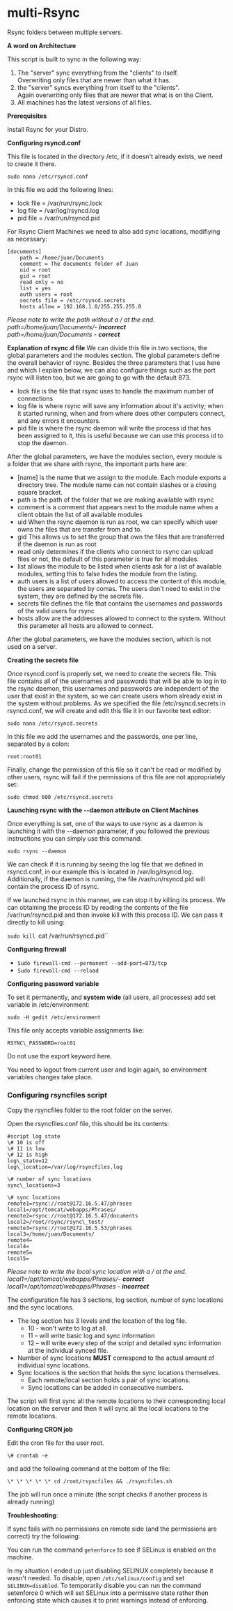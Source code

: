 # multi-Rsync
Rsync folders between multiple servers.

**A word on Architecture**

This script is built to sync in the following way:<br />
1. The "server" sync everything from the "clients" to itself.<br />
Overwriting only files that are newer than what it has.
2. the "server" syncs everything from itself to the "clients".<br />
Again overwriting only files that are newer that what is on the Client.
3. All machines has the latest versions of all files.

**Prerequisites**

Install Rsync for your Distro.

**Configuring rsyncd.conf**

This file is located in the directory /etc, if it doesn't already exists, we need to create it there. 

`sudo nano /etc/rsyncd.conf`

In this file we add the following lines:

- lock file = /var/run/rsync.lock
- log file = /var/log/rsyncd.log
- pid file = /var/run/rsyncd.pid

For Rsync Client Machines we need to also add sync locations, modifiying as necessary:
```
[documents]
    path = /home/juan/Documents
    comment = The documents folder of Juan
    uid = root
    gid = root
    read only = no
    list = yes
    auth users = root
    secrets file = /etc/rsyncd.secrets
    hosts allow = 192.168.1.0/255.255.255.0
```
_Please note to write the path without a / at the end._<br />
_path=/home/juan/Documents/- **incorrect**_<br />
_path=/home/juan/Documents - **correct**_

**Explanation of rsync.d file**
We can divide this file in two sections, the global parameters and the modules section. The global parameters define the overall behavior of rsync. Besides the three parameters that I use here and which I explain below, we can also configure things such as the port rsync will listen too, but we are going to go with the default 873.

- lock file is the file that rsync uses to handle the maximum number of connections 
- log file is where rsync will save any information about it's activity; when it started running, when and from where does other computers connect, and any errors it encounters. 
- pid file is where the rsync daemon will write the process id that has been assigned to it, this is useful because we can use this process id to stop the daemon. 

After the global parameters, we have the modules section, every module is a folder that we share with rsync, the important parts here are:

- [name] is the name that we assign to the module. Each module exports a directory tree. The module name can not contain slashes or a closing square bracket. 
- path is the path of the folder that we are making available with rsync 
- comment is a comment that appears next to the module name when a client obtain the list of all available modules 
- uid When the rsync daemon is run as root, we can specify which user owns the files that are transfer from and to. 
- gid This allows us to set the group that own the files that are transferred if the daemon is run as root 
- read only determines if the clients who connect to rsync can upload files or not, the default of this parameter is true for all modules. 
- list allows the module to be listed when clients ask for a list of available modules, setting this to false hides the module from the listing. 
- auth users is a list of users allowed to access the content of this module, the users are separated by comas. The users don't need to exist in the system, they are defined by the secrets file. 
- secrets file defines the file that contains the usernames and passwords of the valid users for rsync 
- hosts allow are the addresses allowed to connect to the system. Without this parameter all hosts are allowed to connect. 

After the global parameters, we have the modules section, which is not used on a server.

**Creating the secrets file**

Once rsyncd.conf is properly set, we need to create the secrets file. This file contains all of the usernames and passwords that will be able to log in to the rsync daemon, this usernames and passwords are independent of the user that exist in the system, so we can create users whom already exist in the system without problems. As we specified the file /etc/rsyncd.secrets in rsyncd.conf, we will create and edit this file it in our favorite text editor:

`sudo nano /etc/rsyncd.secrets`

In this file we add the usernames and the passwords, one per line, separated by a colon:

`root:root01`

Finally, change the permission of this file so it can't be read or modified by other users, rsync will fail if the permissions of this file are not appropriately set:

`sudo chmod 600 /etc/rsyncd.secrets`

**Launching rsync with the --daemon attribute on Client Machines**

Once everything is set, one of the ways to use rsync as a daemon is launching it with the --daemon parameter, if you followed the previous instructions you can simply use this command:

`sudo rsync --daemon`

We can check if it is running by seeing the log file that we defined in rsyncd.conf, in our example this is located in /var/log/rsyncd.log. Additionally, if the daemon is running, the file /var/run/rsyncd.pid will contain the process ID of rsync.

If we launched rsync in this manner, we can stop it by killing its process. We can obtaining the process ID by reading the contents of the file /var/run/rsyncd.pid and then invoke kill with this process ID. We can pass it directly to kill using:

`sudo kill `cat /var/run/rsyncd.pid``

**Configuring firewall**

- `Sudo firewall-cmd --permanent --add-port=873/tcp`
- `Sudo firewall-cmd --reload`

**Configuring password variable**

To set it permanently, and **system wide** (all users, all processes) add set variable in /etc/environment:

`sudo -H gedit /etc/environment`

This file only accepts variable assignments like:

`RSYNC\_PASSWORD=root01`

Do not use the export keyword here.

You need to logout from current user and login again, so environment variables changes take place.

### **Configuring rsyncfiles script**
Copy the rsyncfiles folder to the root folder on the server. 

Open the rsyncfiles.conf file, this should be its contents:
```
#script log state
\# 10 is off
\# 11 is low
\# 12 is high
log\_state=12
log\_location=/var/log/rsyncfiles.log

\# number of sync locations
sync\_locations=3

\# sync locations
remote1=rsync://root@172.16.5.47/phrases
local1=/opt/tomcat/webapps/Phrases/
remote2=rsync://root@172.16.5.47/documents
local2=/root/rsync/rsync\_test/
remote3=rsync://root@172.16.5.53/phrases
local3=/home/juan/Documents/
remote4=
local4=
remote5=
local5=
```
_Please note to write the local sync location with a / at the end._<br />
_local1=/opt/tomcat/webapps/Phrases/- **correct**_<br />
_local1=/opt/tomcat/webapps/Phrases - **incorrect**_

The configuration file has 3 sections, log section, number of sync locations and the sync locations.

- The log section has 3 levels and the location of the log file.
  - 10 - won't write to log at all.
  - 11 – will write basic log and sync information
  - 12 – will write every step of the script and detailed sync information at the individual synced file.
- Number of sync locations **MUST** correspond to the actual amount of individual sync locations.
- Sync locations is the section that holds the sync locations themselves.
  - Each remote/local section holds a pair of sync locations.
  - Sync locations can be added in consecutive numbers.

The script will first sync all the remote locations to their corresponding local location on the server and then it will sync all the local locations to the remote locations.

**Configuring CRON job**

Edit the cron file for the user root.

`\# crontab -e`

and add the following command at the bottom of the file:

`\* \* \* \* \* cd /root/rsyncfiles && ./rsyncfiles.sh`

The job will run once a minute (the script checks if another process is already running)

**Troubleshooting**:

If sync fails with no permissions on remote side (and the permissions are correct) try the following:

You can run the command `getenforce` to see if SELinux is enabled on the machine.

In my situation I ended up just disabling SELINUX completely because it wasn't needed. To disable, open `/etc/selinux/config` and set `SELINUX=disabled`. To temporarily disable you can run the command setenforce 0 which will set SELinux into a permissive state rather then enforcing state which causes it to print warnings instead of enforcing.

